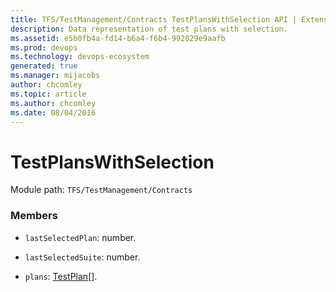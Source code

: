 ```yaml
---
title: TFS/TestManagement/Contracts TestPlansWithSelection API | Extensions for Azure DevOps Services
description: Data representation of test plans with selection.
ms.assetid: e5b0fb4a-fd14-b6a4-f6b4-992029e9aafb
ms.prod: devops
ms.technology: devops-ecosystem
generated: true
ms.manager: mijacobs
author: chcomley
ms.topic: article
ms.author: chcomley
ms.date: 08/04/2016
---
```


# TestPlansWithSelection

Module path: `TFS/TestManagement/Contracts`


### Members

* `lastSelectedPlan`: number. 

* `lastSelectedSuite`: number. 

* `plans`: [TestPlan](../../../TFS/TestManagement/Contracts/TestPlan.md)[]. 

